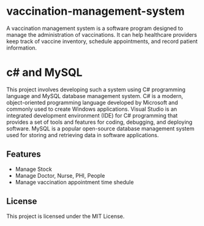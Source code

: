 # vaccination-management-system
A vaccination management system is a software program designed to manage the administration of vaccinations. It can help healthcare providers keep track of vaccine inventory, schedule appointments, and record patient information.

# c# and MySQL
This project involves developing such a system using C# programming language and MySQL database management system. C# is a modern, object-oriented programming language developed by Microsoft and commonly used to create Windows applications. Visual Studio is an integrated development environment (IDE) for C# programming that provides a set of tools and features for coding, debugging, and deploying software. MySQL is a popular open-source database management system used for storing and retrieving data in software applications.

## Features

- Manage Stock 
- Manage Doctor, Nurse, PHI, People
- Manage vaccination appointment time shedule

## License

This project is licensed under the MIT License.


